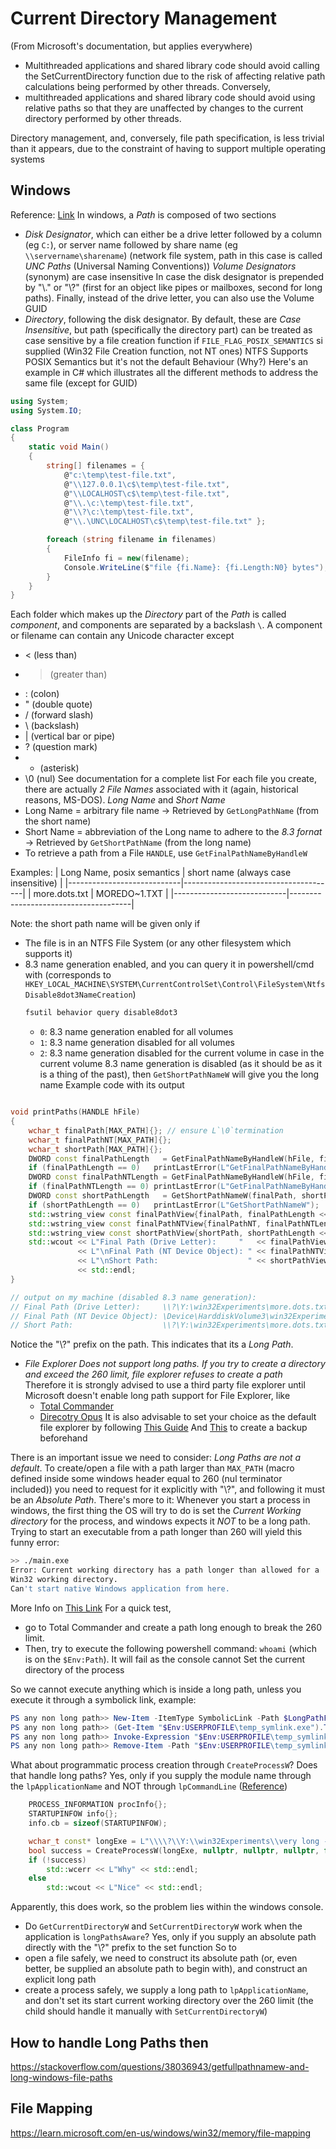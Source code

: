 # Current Directory Management 
(From Microsoft's documentation, but applies everywhere)
- Multithreaded applications and shared library code should avoid calling the SetCurrentDirectory function due to the risk of affecting relative path calculations being performed by other threads. Conversely,
- multithreaded applications and shared library code should avoid using relative paths so that they are unaffected by changes to the current directory performed by other threads.

Directory management, and, conversely, file path specification, is less trivial than it appears, due to the constraint of having to support multiple operating systems

## Windows
Reference: [Link](https://learn.microsoft.com/en-us/windows/win32/fileio/naming-a-file)
In windows, a *Path* is composed of two sections
- *Disk Designator*, which can either be a drive letter followed by a column (eg `C:`), or server name followed by share name (eg `\\servername\sharename`) (network file system, path in this case is called *UNC Paths* (Universal Naming Conventions))
  *Volume Designators* (synonym) are case insensitive
  In case the disk designator is prepended by "\\.\" or "\\?\" (first for an object like pipes or mailboxes, second for long paths). Finally, instead of the drive letter, you can also use the Volume GUID
- *Directory*, following the disk designator. By default, these are *Case Insensitive*, but path (specifically the directory part) can be treated as case sensitive by a file 
  creation function if `FILE_FLAG_POSIX_SEMANTICS` si supplied (Win32 File Creation function, not NT ones)
  NTFS Supports POSIX Semantics but it's not the default Behaviour (Why?)
Here's an example in C# which illustrates all the different methods to address the same file (except for GUID)
```cs
using System;
using System.IO;

class Program
{
    static void Main()
    {
        string[] filenames = {
            @"c:\temp\test-file.txt",
            @"\\127.0.0.1\c$\temp\test-file.txt",
            @"\\LOCALHOST\c$\temp\test-file.txt",
            @"\\.\c:\temp\test-file.txt",
            @"\\?\c:\temp\test-file.txt",
            @"\\.\UNC\LOCALHOST\c$\temp\test-file.txt" };

        foreach (string filename in filenames)
        {
            FileInfo fi = new(filename);
            Console.WriteLine($"file {fi.Name}: {fi.Length:N0} bytes");
        }
    }
}
```

Each folder which makes up the *Directory* part of the *Path* is called *component*, and components are separated by a backslash `\`. A component or filename can contain any Unicode character except
- < (less than)
- > (greater than)
- : (colon)
- " (double quote)
- / (forward slash)
- \ (backslash)
- | (vertical bar or pipe)
- ? (question mark)
- * (asterisk)
- \0 (nul)
See documentation for a complete list
For each file you create, there are actually *2 File Names* associated with it (again, historical reasons, MS-DOS). *Long Name* and *Short Name*
- Long Name = arbitrary file name -> Retrieved by `GetLongPathName` (from the short name)
- Short Name = abbreviation of the Long name to adhere to the *8.3 fornat* -> Retrieved by `GetShortPathName` (from the long name)
- To retrieve a path from a File `HANDLE`, use `GetFinalPathNameByHandleW`

Examples:
| Long Name, posix semantics | short name (always case insensitive) |
|----------------------------|--------------------------------------|
| more.dots.txt              | MOREDO~1.TXT                         |
|----------------------------|--------------------------------------|

Note: the short path name will be given only if 
- The file is in an NTFS File System (or any other filesystem which supports it)
- 8.3 name generation enabled, and you can query it in powershell/cmd with (corresponds to `HKEY_LOCAL_MACHINE\SYSTEM\CurrentControlSet\Control\FileSystem\NtfsDisable8dot3NameCreation`)
  ```powershell
  fsutil behavior query disable8dot3
  ```
  - `0`: 8.3 name generation enabled for all volumes
  - `1`: 8.3 name generation disabled for all volumes
  - `2`: 8.3 name generation disabled for the current volume
in case in the current volume 8.3 name generation is disabled (as it should be as it is a thing of the past), then `GetShortPathNameW` will give you the long name
Example code with its output
```cpp

void printPaths(HANDLE hFile)
{
    wchar_t finalPath[MAX_PATH]{}; // ensure L`\0`termination 
    wchar_t finalPathNT[MAX_PATH]{};
    wchar_t shortPath[MAX_PATH]{};
    DWORD const finalPathLength   = GetFinalPathNameByHandleW(hFile, finalPath, MAX_PATH, FILE_NAME_OPENED | VOLUME_NAME_DOS);
    if (finalPathLength == 0)   printLastError(L"GetFinalPathNameByHandleW 1");
    DWORD const finalPathNTLength = GetFinalPathNameByHandleW(hFile, finalPathNT, MAX_PATH, FILE_NAME_OPENED | VOLUME_NAME_NT);
    if (finalPathNTLength == 0) printLastError(L"GetFinalPathNameByHandleW 2");
    DWORD const shortPathLength   = GetShortPathNameW(finalPath, shortPath, MAX_PATH);
    if (shortPathLength == 0)   printLastError(L"GetShortPathNameW");
    std::wstring_view const finalPathView{finalPath, finalPathLength << 1};
    std::wstring_view const finalPathNTView{finalPathNT, finalPathNTLength << 1};
    std::wstring_view const shortPathView{shortPath, shortPathLength << 1};
    std::wcout << L"Final Path (Drive Letter):     "   << finalPathView 
               << L"\nFinal Path (NT Device Object): " << finalPathNTView
               << L"\nShort Path:                    " << shortPathView
               << std::endl;
}

// output on my machine (disabled 8.3 name generation):
// Final Path (Drive Letter):     \\?\Y:\win32Experiments\more.dots.txt
// Final Path (NT Device Object): \Device\HarddiskVolume3\win32Experiments\more.dots.txt
// Short Path:                    \\?\Y:\win32Experiments\more.dots.txt
```

Notice the "\\?\" prefix on the path. This indicates that its a *Long Path*.
- *File Explorer Does not support long paths. If you try to create a directory and exceed the 260 limit, file explorer refuses to create a path*
  Therefore it is strongly advised to use a third party file explorer until Microsoft doesn't enable long path support for File Explorer, like
  - [Total Commander](https://www.ghisler.com/)
  - [Direcotry Opus](https://www.gpsoft.com.au/)
  It is also advisable to set your choice as the default file explorer by following [This Guide](https://superuser.com/questions/1031250/replace-windows-explorer-as-default-file-viewer-in-windows-10)
  And [This](https://support.microsoft.com/en-us/topic/how-to-back-up-and-restore-the-registry-in-windows-855140ad-e318-2a13-2829-d428a2ab0692) to create a backup beforehand

There is an important issue we need to consider: *Long Paths are not a default*. To create/open a file with a path larger than `MAX_PATH` (macro defined inside some windows header equal to 260 (nul terminator included))
you need to request for it explicitly with "\\?\", and following it must be an *Absolute Path*. There's more to it:
Whenever you start a process in windows, the first thing the OS will try to do is set the *Current Working directory* for the process, and windows expects it *NOT* to be a long path.
Trying to start an executable from a path longer than 260 will yield this funny error:
```sh
>> ./main.exe 
Error: Current working directory has a path longer than allowed for a
Win32 working directory.
Can't start native Windows application from here.
```
More Info on [This Link](https://stackoverflow.com/questions/63907045/starting-win32-application-from-a-long-path)
For a quick test, 
- go to Total Commander and create a path long enough to break the 260 limit. 
- Then, try to execute the following powershell command: `whoami` (which is on the `$Env:Path`). It will fail as the console cannot Set the current directory of the process

So we cannot execute anything which is inside a long path, unless you execute it through a symbolick link, example:
```powershell
PS any non long path>> New-Item -ItemType SymbolicLink -Path $LongPathFile -Value $Env:USERPROFILE
PS any non long path>> (Get-Item "$Env:USERPROFILE\temp_symlink.exe").Target # just to check
PS any non long path>> Invoke-Expression "$Env:USERPROFILE\temp_symlink.exe" # you still cannot execute this from a long path, so the cwd is skrewed
PS any non long path>> Remove-Item -Path "$Env:USERPROFILE\temp_symlink.exe"
```

What about programmatic process creation through `CreateProcessW`? Does that handle long paths? Yes, only if you supply the module name through the `lpApplicationName` and NOT through `lpCommandLine` ([Reference](https://learn.microsoft.com/en-us/windows/win32/api/processthreadsapi/nf-processthreadsapi-createprocessw))
```cpp
    PROCESS_INFORMATION procInfo{};
    STARTUPINFOW info{};
    info.cb = sizeof(STARTUPINFOW);

    wchar_t const* longExe = L"\\\\?\\Y:\\win32Experiments\\very long -------------------------------------------------------------------------------------------------------------------------------------------------------------------------------------------------------------------------\\inside long folder-----------------------\\main.exe";
    bool success = CreateProcessW(longExe, nullptr, nullptr, nullptr, false, 0, nullptr, nullptr, &info, &procInfo);
    if (!success)
        std::wcerr << L"Why" << std::endl;
    else
        std::wcout << L"Nice" << std::endl;
```
Apparently, this does work, so the problem lies within the windows console.
- Do `GetCurrentDirectoryW` and `SetCurrentDirectoryW` work when the application is `longPathsAware`? Yes, only if you supply an absolute path directly with the "\\?\" prefix to the set function
So to 
- open a file safely, we need to construct its absolute path (or, even better, be supplied an absolute path to begin with), and construct an explicit long path
- create a process safely, we supply a long path to `lpApplicationName`, and don't set its start current working directory over the 260 limit (the child should handle it manually with `SetCurrentDirectoryW`)

## How to handle Long Paths then 
https://stackoverflow.com/questions/38036943/getfullpathnamew-and-long-windows-file-paths

## File Mapping
https://learn.microsoft.com/en-us/windows/win32/memory/file-mapping